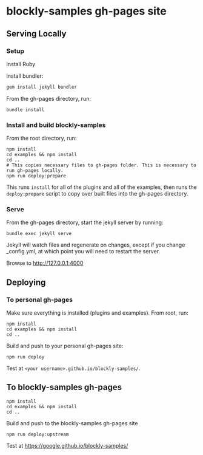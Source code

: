 # blockly-samples gh-pages site


## Serving Locally

### Setup

Install Ruby

Install bundler:

```bash
gem install jekyll bundler
```

From the gh-pages directory, run:

```
bundle install
```

### Install and build blockly-samples

From the root directory, run:

```
npm install
cd examples && npm install
cd ..
# This copies necessary files to gh-pages folder. This is necessary to run gh-pages locally.
npm run deploy:prepare
```

This runs `install` for all of the plugins and all of the examples, then runs the `deploy:prepare` script to copy over built files into the gh-pages directory. 

### Serve

From the gh-pages directory, start the jekyll server by running:

```
bundle exec jekyll serve
```

Jekyll will watch files and regenerate on changes, except if you change
_config.yml, at which point you will need to restart the server.


Browse to http://127.0.0.1:4000

## Deploying

### To personal gh-pages

Make sure everything is installed (plugins and examples). From root, run:

```
npm install
cd examples && npm install
cd ..
```

Build and push to your personal gh-pages site:

```
npm run deploy
```

Test at `<your username>.github.io/blockly-samples/`.

## To blockly-samples gh-pages

```
npm install
cd examples && npm install
cd ..
```

Build and push to the blockly-samples gh-pages site

```
npm run deploy:upstream
```

Test at https://google.github.io/blockly-samples/
